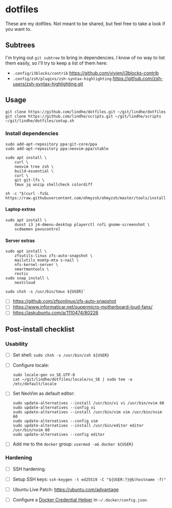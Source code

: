 # dotfiles

These are my dotfiles. Not meant to be shared, but feel free to take a look if you want to.

## Subtrees

I'm trying out `git subtree` to bring in dependencies. I know of no way to list
them easily, so I'll try to keep a list of them here:

* `.config/i3blocks/contrib` https://github.com/vivien/i3blocks-contrib
* `.config/zsh/plugins/zsh-syntax-highlighting` https://github.com/zsh-users/zsh-syntax-highlighting.git

## Usage

```shell
git clone https://github.com/lindhe/dotfiles.git ~/git/lindhe/dotfiles
git clone https://github.com/lindhe/scripts.git ~/git/lindhe/scripts
~/git/lindhe/dotfiles/setup.sh
```

### Install dependencies

```shell
sudo add-apt-repository ppa:git-core/ppa
sudo add-apt-repository ppa:neovim-ppa/stable
```

```shell
sudo apt install \
    curl \
    neovim tree zsh \
    build-essential \
    curl \
    git git-lfs \
    tmux jq unzip shellcheck colordiff
```

```shell
sh -c "$(curl -fsSL https://raw.githubusercontent.com/ohmyzsh/ohmyzsh/master/tools/install.sh)"
```

#### Laptop extras

```shell
sudo apt install \
    dunst i3 j4-dmenu-desktop playerctl rofi gnome-screenshot \
    scdaemon pavucontrol
```

#### Server extras

```shell
sudo apt install \
    zfsutils-linux zfs-auto-snapshot \
    mailutils msmtp-mta s-nail \
    nfs-kernel-server \
    smartmontools \
    restic
sudo snap install \
    nextcloud
```

```shell
sudo chsh -s /usr/bin/tmux ${USER}`
```

- [ ] <https://github.com/zfsonlinux/zfs-auto-snapshot>
- [ ] <https://www.informaticar.net/supermicro-motherboard-loud-fans/>
- [ ] <https://askubuntu.com/a/1110474/80226>

## Post-install checklist

### Usability

- [ ] Set shell: `sudo chsh -s /usr/bin/zsh ${USER}`
- [ ] Configure locale:

    ```shell
    sudo locale-gen sv_SE.UTF-8
    cat ~/git/lindhe/dotfiles/locale/sv_SE | sudo tee -a /etc/default/locale
    ```

- [ ] Set NeoVim as default editor:

    ```shell
    sudo update-alternatives --install /usr/bin/vi vi /usr/bin/nvim 60
    sudo update-alternatives --config vi
    sudo update-alternatives --install /usr/bin/vim vim /usr/bin/nvim 60
    sudo update-alternatives --config vim
    sudo update-alternatives --install /usr/bin/editor editor /usr/bin/nvim 60
    sudo update-alternatives --config editor
    ```

- [ ] Add me to the `docker` group: `usermod -aG docker ${USER}`

### Hardening

- [ ] SSH hardening.
- [ ] Setup SSH keys: `ssh-keygen -t ed25519 -C "${USER:?}@$(hostname -f)"`
- [ ] Ubuntu Live Patch: https://ubuntu.com/advantage
- [ ] Configure a [Docker Credential Helper](https://github.com/docker/docker-credential-helpers/) in `~/.docker/config.json`.

